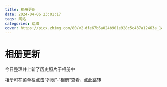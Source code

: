 ```yaml
---
title: 相册更新
date: 2024-04-06 23:01:17
tags: 网站
categories: 运维
cover: https://picx.zhimg.com/80/v2-dfe67b6a024b901e928c5c437a12463a_1440w.png
---
```

# 相册更新
今日整理并上新了历史照片于相册中

相册可在菜单栏点击“列表”-“相册”查看，[点此跳转](/Gallery/)